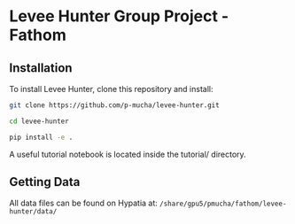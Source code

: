 # Levee Hunter Group Project - Fathom


## Installation

To install Levee Hunter, clone this repository and install:


```bash
git clone https://github.com/p-mucha/levee-hunter.git

cd levee-hunter

pip install -e .
```

A useful tutorial notebook is located inside the tutorial/ directory.


## Getting Data

All data files can be found on Hypatia at:
`/share/gpu5/pmucha/fathom/levee-hunter/data/`
